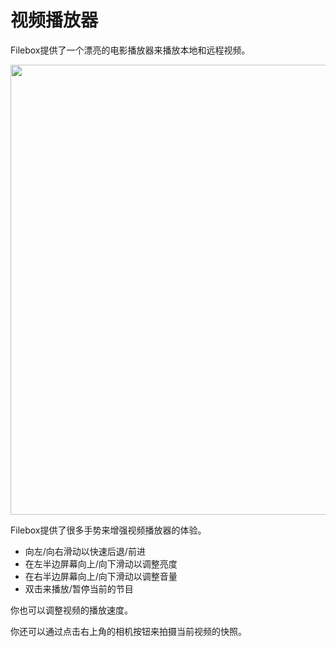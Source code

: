 # 视频播放器

Filebox提供了一个漂亮的电影播放器来播放本地和远程视频。

<img src=".../_media/video-player.png" width="720" />

Filebox提供了很多手势来增强视频播放器的体验。

- 向左/向右滑动以快速后退/前进
- 在左半边屏幕向上/向下滑动以调整亮度
- 在右半边屏幕向上/向下滑动以调整音量
- 双击来播放/暂停当前的节目

你也可以调整视频的播放速度。

你还可以通过点击右上角的相机按钮来拍摄当前视频的快照。
